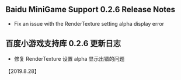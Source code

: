 ## Baidu MiniGame Support 0.2.6 Release Notes

* Fix an issue with the RenderTexture setting alpha display error

## 百度小游戏支持库 0.2.6 更新日志
* 修复 RenderTexture 设置 alpha 显示出错的问题


【2019.8.28】